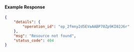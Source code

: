 <!-- Code generated for API Clients. DO NOT EDIT. -->

#### Example Response

```json
{
	"details": {
		"operation_id": "op_2fmny2d5EVaAABP70Zp9KI02J6r"
	},
	"msg": "Resource not found",
	"status_code": 404
}
```
